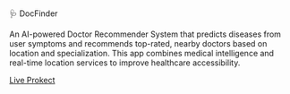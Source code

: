 🩺 DocFinder

An AI-powered Doctor Recommender System that predicts diseases from user symptoms and recommends top-rated, nearby doctors based on location and specialization. 
This app combines medical intelligence and real-time location services to improve healthcare accessibility.

[Live Prokect](https://doc-recommender.streamlit.app/)
